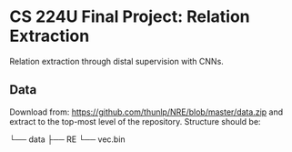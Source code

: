 # CS 224U Final Project: Relation Extraction
Relation extraction through distal supervision with CNNs.

## Data
Download from: https://github.com/thunlp/NRE/blob/master/data.zip and extract to the top-most level of the repository. Structure should be:

└── data
      ├── RE
      └── vec.bin
